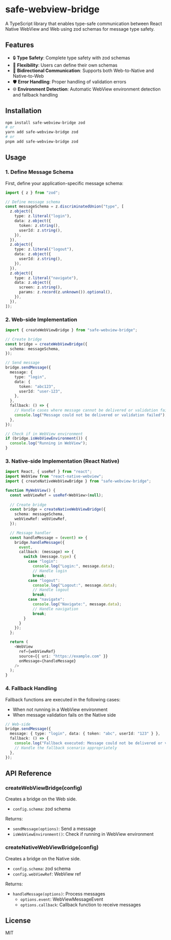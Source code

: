 # safe-webview-bridge

A TypeScript library that enables type-safe communication between React Native WebView and Web using zod schemas for message type safety.

## Features

- 🔒 **Type Safety**: Complete type safety with zod schemas
- 🎯 **Flexibility**: Users can define their own schemas
- 🔄 **Bidirectional Communication**: Supports both Web-to-Native and Native-to-Web
- 🛡️ **Error Handling**: Proper handling of validation errors
- 🌐 **Environment Detection**: Automatic WebView environment detection and fallback handling

## Installation

```bash
npm install safe-webview-bridge zod
# or
yarn add safe-webview-bridge zod
# or
pnpm add safe-webview-bridge zod
```

## Usage

### 1. Define Message Schema

First, define your application-specific message schema:

```typescript
import { z } from "zod";

// Define message schema
const messageSchema = z.discriminatedUnion("type", [
  z.object({
    type: z.literal("login"),
    data: z.object({
      token: z.string(),
      userId: z.string(),
    }),
  }),
  z.object({
    type: z.literal("logout"),
    data: z.object({
      userId: z.string(),
    }),
  }),
  z.object({
    type: z.literal("navigate"),
    data: z.object({
      screen: z.string(),
      params: z.record(z.unknown()).optional(),
    }),
  }),
]);
```

### 2. Web-side Implementation

```typescript
import { createWebViewBridge } from "safe-webview-bridge";

// Create bridge
const bridge = createWebViewBridge({
  schema: messageSchema,
});

// Send message
bridge.sendMessage({
  message: {
    type: "login",
    data: {
      token: "abc123",
      userId: "user-123",
    },
  },
  fallback: () => {
    // Handle cases where message cannot be delivered or validation fails
    console.log("Message could not be delivered or validation failed");
  },
});

// Check if in WebView environment
if (bridge.isWebViewEnvironment()) {
  console.log("Running in WebView");
}
```

### 3. Native-side Implementation (React Native)

```typescript
import React, { useRef } from "react";
import WebView from "react-native-webview";
import { createNativeWebViewBridge } from "safe-webview-bridge";

function MyWebView() {
  const webViewRef = useRef<WebView>(null);
  
  // Create bridge
  const bridge = createNativeWebViewBridge({
    schema: messageSchema,
    webViewRef: webViewRef,
  });

  // Message handler
  const handleMessage = (event) => {
    bridge.handleMessage({
      event,
      callback: (message) => {
        switch (message.type) {
          case "login":
            console.log("Login:", message.data);
            // Handle login
            break;
          case "logout":
            console.log("Logout:", message.data);
            // Handle logout
            break;
          case "navigate":
            console.log("Navigate:", message.data);
            // Handle navigation
            break;
        }
      }
    });
  };

  return (
    <WebView
      ref={webViewRef}
      source={{ uri: "https://example.com" }}
      onMessage={handleMessage}
    />
  );
}
```

### 4. Fallback Handling

Fallback functions are executed in the following cases:
- When not running in a WebView environment
- When message validation fails on the Native side

```typescript
// Web-side
bridge.sendMessage({
  message: { type: "login", data: { token: "abc", userId: "123" } },
  fallback: () => {
    console.log("Fallback executed: Message could not be delivered or validation failed");
    // Handle the fallback scenario appropriately
  },
});
```


## API Reference

### createWebViewBridge(config)

Creates a bridge on the Web side.

- `config.schema`: zod schema

Returns:
- `sendMessage(options)`: Send a message
- `isWebViewEnvironment()`: Check if running in WebView environment

### createNativeWebViewBridge(config)

Creates a bridge on the Native side.

- `config.schema`: zod schema
- `config.webViewRef`: WebView ref

Returns:
- `handleMessage(options)`: Process messages
  - `options.event`: WebViewMessageEvent
  - `options.callback`: Callback function to receive messages

## License

MIT